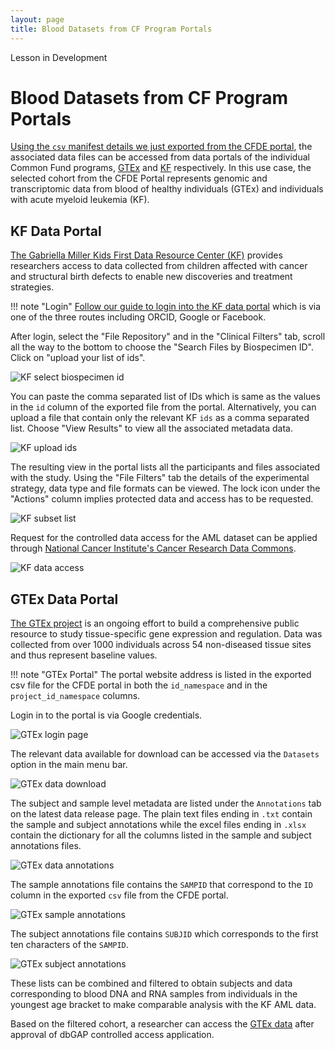 ```yaml
---
layout: page
title: Blood Datasets from CF Program Portals
---
```


<div class="banner"><span class="banner-text">Lesson in Development</span></div>

# Blood Datasets from CF Program Portals

[Using the `csv` manifest details we just exported from the CFDE portal](./blood-cancer-portal-export.md), the associated data files can be accessed from data portals of the individual Common Fund programs, [GTEx](https://gtexportal.org/home/) and [KF](https://kidsfirstdrc.org/) respectively. In this use case, the selected cohort from the CFDE Portal represents genomic and transcriptomic data from blood of healthy individuals (GTEx) and individuals with acute myeloid leukemia (KF).

## KF Data Portal

[The Gabriella Miller Kids First Data Resource Center (KF)](https://kidsfirstdrc.org/) provides researchers access to data collected from children affected with cancer and structural birth defects to enable new discoveries and treatment strategies.

!!! note "Login"
    [Follow our guide to login into the KF data portal](../../Kids-First/Portal-Setup-And-Permissions/KF_3_KF_Registration.md) which is via one of the three routes including ORCID, Google or Facebook.

After login, select the "File Repository" and in the "Clinical Filters" tab, scroll all the way to the bottom to choose the "Search Files by Biospecimen ID". Click on "upload your list of ids".

![KF select biospecimen id](../images/KF-select-biospecimen-id.png "KF select biospecimen id")

You can paste the comma separated list of IDs which is same as the values in the `id` column of the exported file from the portal. Alternatively, you can upload a file that contain only the relevant KF `ids` as a comma separated list. Choose "View Results" to view all the associated metadata data.

![KF upload ids](../images/KF-upload-ids.png "KF upload ids")

The resulting view in the portal lists all the participants and files associated with the study. Using the "File Filters" tab the details of the experimental strategy, data type and file formats can be viewed. The lock icon under the "Actions" column implies protected data and access has to be requested.

![KF subset list](../images/KF-subset-list.png "KF subset list")

Request for the controlled data access for the AML dataset can be applied through [National Cancer Institute's Cancer Research Data Commons](https://datascience.cancer.gov/data-commons).

![KF data access](../images/KF-data-access.png "KF data access")

## GTEx Data Portal

[The GTEx project](https://gtexportal.org/home/) is an ongoing effort to build a comprehensive public resource to study tissue-specific gene expression and regulation. Data was collected from over 1000 individuals across 54 non-diseased tissue sites and thus represent baseline values.

!!! note "GTEx Portal"
    The portal website address is listed in the exported csv file for the CFDE portal in both the `id_namespace` and in the `project_id_namespace` columns.

Login in to the portal is via Google credentials.

![GTEx login page](../images/GTEx-login-page.png "GTEx login page")

The relevant data available for download can be accessed via the `Datasets` option in the main menu bar.

![GTEx data download](../images/GTEx-data-download.png "GTEx data download")

The subject and sample level metadata are listed under the `Annotations` tab on the latest data release page. The plain text files ending in `.txt` contain the sample and subject annotations while the excel files ending in `.xlsx` contain the dictionary for all the columns listed in the sample and subject annotations files.

![GTEx data annotations](../images/GTEx-data-annotations.png "GTEx data annotations")

The sample annotations file contains the `SAMPID` that correspond to the `ID` column in the exported `csv` file from the CFDE portal.

![GTEx sample annotations](../images/GTEx-sample-annotations.png "GTEx sample annotations")

The subject annotations file contains `SUBJID` which corresponds to the first ten characters of the `SAMPID`.

![GTEx subject annotations](../images/GTEx-subject-annotations.png "GTEx subject annotations")

These lists can be combined and filtered to obtain subjects and data corresponding to blood DNA and RNA samples from individuals in the youngest age bracket to make comparable analysis with the KF AML data.

Based on the filtered cohort, a researcher can access the [GTEx data](https://gtexportal.org/home/protectedDataAccess) after approval of dbGAP controlled access application.
